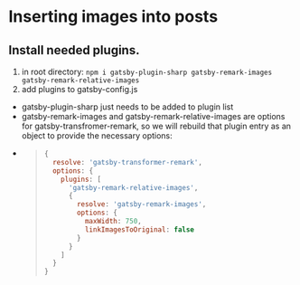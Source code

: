 # Inserting images into posts
## Install needed plugins. 
1. in root directory: `npm i gatsby-plugin-sharp gatsby-remark-images gatsby-remark-relative-images`
2. add plugins to gatsby-config.js
  * gatsby-plugin-sharp just needs to be added to plugin list
  * gatsby-remark-images and gatsby-remark-relative-images are options for gatsby-transfromer-remark, so we will rebuild that plugin entry as an object to provide the necessary options:
  * >```js 
    > {
    >   resolve: 'gatsby-transformer-remark',
    >   options: {
    >     plugins: [
    >       'gatsby-remark-relative-images',
    >       {
    >         resolve: 'gatsby-remark-images',
    >         options: {
    >           maxWidth: 750,
    >           linkImagesToOriginal: false
    >         }
    >       }
    >     ]
    >   }
    > }
    > ```